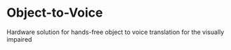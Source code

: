 # Object-to-Voice
Hardware solution for hands-free object to voice translation for the visually impaired 
